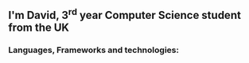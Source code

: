 ## I'm David, 3<sup>rd</sup> year Computer Science student from the UK
### Languages, Frameworks and technologies:

